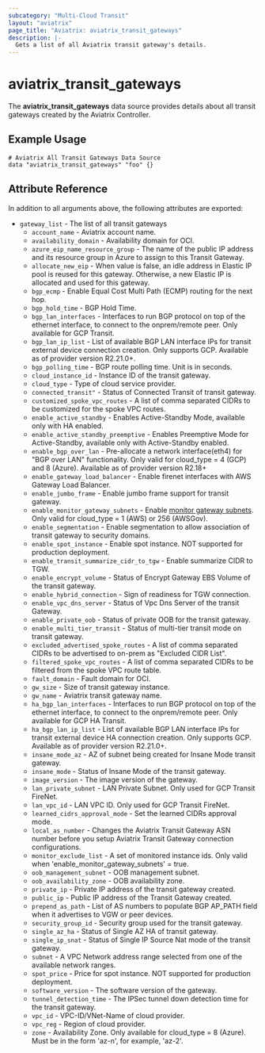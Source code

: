 ```yaml
---
subcategory: "Multi-Cloud Transit"
layout: "aviatrix"
page_title: "Aviatrix: aviatrix_transit_gateways"
description: |-
  Gets a list of all Aviatrix transit gateway's details.
---
```


# aviatrix_transit_gateways

The **aviatrix_transit_gateways** data source provides details about all transit gateways created by the Aviatrix Controller.

## Example Usage

```hcl
# Aviatrix All Transit Gateways Data Source
data "aviatrix_transit_gateways" "foo" {}
```


## Attribute Reference

In addition to all arguments above, the following attributes are exported:

* `gateway_list` - The list of all transit gateways
  * `account_name` - Aviatrix account name.
  * `availability_domain` - Availability domain for OCI.
  * `azure_eip_name_resource_group` - The name of the public IP address and its resource group in Azure to assign to this Transit Gateway.
  * `allocate_new_eip` - When value is false, an idle address in Elastic IP pool is reused for this gateway. Otherwise, a new Elastic IP is allocated and used for this gateway.
  * `bgp_ecmp` - Enable Equal Cost Multi Path (ECMP) routing for the next hop.
  * `bgp_hold_time` - BGP Hold Time.
  * `bgp_lan_interfaces` - Interfaces to run BGP protocol on top of the ethernet interface, to connect to the onprem/remote peer. Only available for GCP Transit.
  * `bgp_lan_ip_list` - List of available BGP LAN interface IPs for transit external device connection creation. Only supports GCP. Available as of provider version R2.21.0+.
  * `bgp_polling_time` - BGP route polling time. Unit is in seconds.
  * `cloud_instance_id` - Instance ID of the transit gateway.
  * `cloud_type` - Type of cloud service provider.
  * `connected_transit"` -  Status of Connected Transit of transit gateway.
  * `customized_spoke_vpc_routes` - A list of comma separated CIDRs to be customized for the spoke VPC routes.
  * `enable_active_standby` - Enables Active-Standby Mode, available only with HA enabled.
  * `enable_active_standby_preemptive` - Enables Preemptive Mode for Active-Standby, available only with Active-Standby enabled.
  * `enable_bgp_over_lan` - Pre-allocate a network interface(eth4) for \"BGP over LAN\" functionality. Only valid for cloud_type = 4 (GCP) and 8 (Azure). Available as of provider version R2.18+
  * `enable_gateway_load_balancer` - Enable firenet interfaces with AWS Gateway Load Balancer.
  * `enable_jumbo_frame` - Enable jumbo frame support for transit gateway.
  * `enable_monitor_gateway_subnets` - Enable [monitor gateway subnets](https://docs.aviatrix.com/HowTos/gateway.html#monitor-gateway-subnet). Only valid for cloud_type = 1 (AWS) or 256 (AWSGov).
  * `enable_segmentation` - Enable segmentation to allow association of transit gateway to security domains.
  * `enable_spot_instance` - Enable spot instance. NOT supported for production deployment.
  * `enable_transit_summarize_cidr_to_tgw` - Enable summarize CIDR to TGW.
  * `enable_encrypt_volume` - Status of Encrypt Gateway EBS Volume of the transit gateway.
  * `enable_hybrid_connection` - Sign of readiness for TGW connection.
  * `enable_vpc_dns_server` - Status of Vpc Dns Server of the transit Gateway.
  * `enable_private_oob` - Status of private OOB for the transit gateway.
  * `enable_multi_tier_transit` - Status of multi-tier transit mode on transit gateway.
  * `excluded_advertised_spoke_routes` - A list of comma separated CIDRs to be advertised to on-prem as "Excluded CIDR List".
  * `filtered_spoke_vpc_routes` - A list of comma separated CIDRs to be filtered from the spoke VPC route table.
  * `fault_domain` - Fault domain for OCI.
  * `gw_size` - Size of transit gateway instance.
  * `gw_name` - Aviatrix transit gateway name.
  * `ha_bgp_lan_interfaces` - Interfaces to run BGP protocol on top of the ethernet interface, to connect to the onprem/remote peer. Only available for GCP HA Transit.
  * `ha_bgp_lan_ip_list` - List of available BGP LAN interface IPs for transit external device HA connection creation. Only supports GCP. Available as of provider version R2.21.0+.
  * `insane_mode_az` - AZ of subnet being created for Insane Mode transit gateway.
  * `insane_mode` - Status of Insane Mode of the transit gateway.
  * `image_version` - The image version of the gateway.
  * `lan_private_subnet` - LAN Private Subnet. Only used for GCP Transit FireNet.
  * `lan_vpc_id` - LAN VPC ID. Only used for GCP Transit FireNet.
  * `learned_cidrs_approval_mode` - Set the learned CIDRs approval mode.
  * `local_as_number` - Changes the Aviatrix Transit Gateway ASN number before you setup Aviatrix Transit Gateway connection configurations.
  * `monitor_exclude_list` - A set of monitored instance ids. Only valid when 'enable_monitor_gateway_subnets' = true.
  * `oob_management_subnet` - OOB management subnet.
  * `oob_availability_zone` - OOB availability zone.
  * `private_ip` - Private IP address of the transit gateway created.
  * `public_ip` - Public IP address of the Transit Gateway created.
  * `prepend_as_path` - List of AS numbers to populate BGP AP_PATH field when it advertises to VGW or peer devices.
  * `security_group_id` - Security group used for the transit gateway.
  * `single_az_ha` - Status of Single AZ HA of transit gateway.
  * `single_ip_snat` - Status of Single IP Source Nat mode of the transit gateway.
  * `subnet` - A VPC Network address range selected from one of the available network ranges.
  * `spot_price` - Price for spot instance. NOT supported for production deployment.
  * `software_version` - The software version of the gateway.
  * `tunnel_detection_time` - The IPSec tunnel down detection time for the transit gateway.
  * `vpc_id` - VPC-ID/VNet-Name of cloud provider.
  * `vpc_reg` - Region of cloud provider.
  * `zone` - Availability Zone. Only available for cloud_type = 8 (Azure). Must be in the form 'az-n', for example, 'az-2'.
